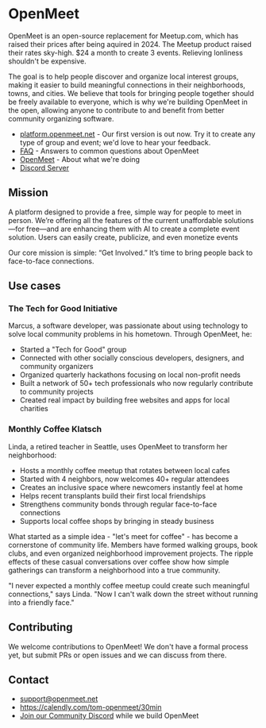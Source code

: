 # OpenMeet

OpenMeet is an open-source replacement for Meetup.com, which has raised their prices after being aquired in 2024. The Meetup product raised their rates sky-high. $24 a month to create 3 events. Relieving lonliness shouldn't be expensive.

 The goal is to help people discover and organize local interest groups, making it easier to build meaningful connections in their neighborhoods, towns, and cities. We believe that tools for bringing people together should be freely available to everyone, which is why we're building OpenMeet in the open, allowing anyone to contribute to and benefit from better community organizing software.

* [platform.openmeet.net](https://platform.openmeet.net) - Our first version is out now.  Try it to create any type of group and event; we'd love to hear your feedback.
* [FAQ](https://biz.openmeet.net/faq) - Answers to common questions about OpenMeet
* [OpenMeet](https://openmeet.net) - About what we're doing
* [Discord Server](https://discord.gg/Q6cxwrub)

## Mission

A platform designed to provide a free, simple way for people to meet in person. We’re offering all the features of the current unaffordable solutions—for free—and are enhancing them with AI to create a complete event solution. Users can easily create, publicize, and even monetize events

Our core mission is simple: “Get Involved.” It’s time to bring people back to face-to-face connections.

## Use cases

### The Tech for Good Initiative

Marcus, a software developer, was passionate about using technology to solve local community problems in his hometown. Through OpenMeet, he:

- Started a "Tech for Good" group
- Connected with other socially conscious developers, designers, and community organizers
- Organized quarterly hackathons focusing on local non-profit needs
- Built a network of 50+ tech professionals who now regularly contribute to community projects
- Created real impact by building free websites and apps for local charities
  
### Monthly Coffee Klatsch

Linda, a retired teacher in Seattle, uses OpenMeet to transform her neighborhood:
- Hosts a monthly coffee meetup that rotates between local cafes
- Started with 4 neighbors, now welcomes 40+ regular attendees
- Creates an inclusive space where newcomers instantly feel at home
- Helps recent transplants build their first local friendships
- Strengthens community bonds through regular face-to-face connections
- Supports local coffee shops by bringing in steady business

What started as a simple idea - "let's meet for coffee" - has become a cornerstone of community life. Members have formed walking groups, book clubs, and even organized neighborhood improvement projects. The ripple effects of these casual conversations over coffee show how simple gatherings can transform a neighborhood into a true community.

"I never expected a monthly coffee meetup could create such meaningful connections," says Linda. "Now I can't walk down the street without running into a friendly face."

## Contributing

We welcome contributions to OpenMeet! We don't have a formal process yet, but submit PRs or open issues and we can discuss from there.

## Contact
* support@openmeet.net
* https://calendly.com/tom-openmeet/30min
* [Join our Community Discord](https://discord.gg/Q6cxwrub) while we build OpenMeet
